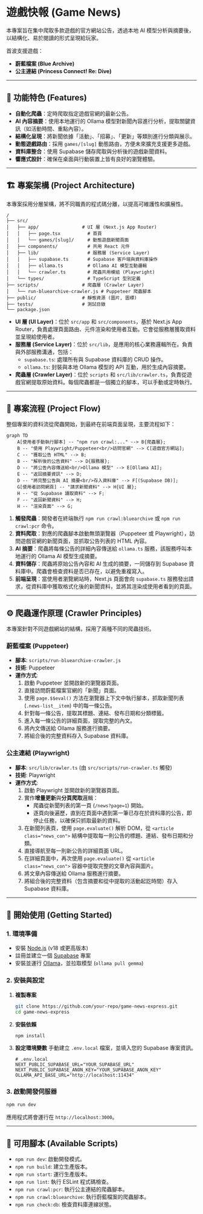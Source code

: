 # 遊戲快報 (Game News)

本專案旨在集中爬取多款遊戲的官方網站公告，透過本地 AI 模型分析與摘要後，以結構化、易於閱讀的形式呈現給玩家。

首波支援遊戲：
- **蔚藍檔案 (Blue Archive)**
- **公主連結 (Princess Connect! Re: Dive)**

---

## 🚀 功能特色 (Features)

- **自動化爬蟲**：定時爬取指定遊戲官網的最新公告。
- **AI 內容摘要**：使用本地運行的 Ollama 模型對新聞內容進行分析，提取關鍵資訊（如活動時間、重點內容）。
- **結構化呈現**：將新聞依據「活動」、「招募」、「更新」等類別進行分類與展示。
- **動態遊戲路由**：採用 `games/[slug]` 動態路由，方便未來擴充支援更多遊戲。
- **資料庫整合**：使用 Supabase 儲存爬取與分析後的遊戲新聞資料。
- **響應式設計**：確保在桌面與行動裝置上皆有良好的瀏覽體驗。

---

## 🏗️ 專案架構 (Project Architecture)

本專案採用分層架構，將不同職責的程式碼分離，以提高可維護性和擴展性。

```
/
├── src/
│   ├── app/                # UI 層 (Next.js App Router)
│   │   ├── page.tsx          # 首頁
│   │   └── games/[slug]/     # 動態遊戲新聞頁面
│   ├── components/           # 共用 React 元件
│   ├── lib/                  # 服務層 (Service Layer)
│   │   ├── supabase.ts       # Supabase 客戶端與資料庫操作
│   │   ├── ollama.ts         # Ollama AI 模型互動邏輯
│   │   └── crawler.ts        # 爬蟲共用模組 (Playwright)
│   └── types/                # TypeScript 型別定義
├── scripts/                # 爬蟲層 (Crawler Layer)
│   └── run-bluearchive-crawler.js # Puppeteer 爬蟲腳本
├── public/                 # 靜態資源 (圖片, 圖標)
├── tests/                  # 測試目錄
└── package.json
```

-   **UI 層 (UI Layer)**：位於 `src/app` 和 `src/components`，基於 Next.js App Router，負責處理頁面路由、元件渲染和使用者互動。它會從服務層獲取資料並呈現給使用者。
-   **服務層 (Service Layer)**：位於 `src/lib`，是應用的核心業務邏輯所在。負責與外部服務溝通，包括：
    -   `supabase.ts`: 處理所有與 Supabase 資料庫的 CRUD 操作。
    -   `ollama.ts`: 封裝與本地 Ollama 模型的 API 互動，用於生成內容摘要。
-   **爬蟲層 (Crawler Layer)**：位於 `scripts` 和 `src/lib/crawler.ts`，負責從遊戲官網提取原始資料。每個爬蟲都是一個獨立的腳本，可以手動或定時執行。

---

## 🌊 專案流程 (Project Flow)

整個專案的資料流從爬蟲開始，到最終在前端頁面呈現，主要流程如下：

```mermaid
graph TD
    A[使用者手動執行腳本] -- "npm run crawl:..." --> B{爬蟲層};
    B -- "使用 Playwright/Puppeteer<br/>訪問官網" --> C[遊戲官方網站];
    C -- "獲取公告 HTML" --> B;
    B -- "解析後的公告資料" --> D{服務層};
    D -- "將公告內容傳送給<br/>Ollama 模型" --> E[Ollama AI];
    E -- "返回摘要資訊" --> D;
    D -- "將完整公告與 AI 摘要<br/>存入資料庫" --> F[(Supabase DB)];
    G[使用者訪問網頁] -- "請求新聞資料" --> H{UI 層};
    H -- "從 Supabase 讀取資料" --> F;
    F -- "返回新聞資料" --> H;
    H -- "渲染頁面" --> G;
```

1.  **觸發爬蟲**：開發者在終端執行 `npm run crawl:bluearchive` 或 `npm run crawl:pcr` 命令。
2.  **資料爬取**：對應的爬蟲腳本啟動無頭瀏覽器（Puppeteer 或 Playwright），訪問遊戲官網的新聞頁面，並抓取公告列表的 HTML 內容。
3.  **AI 摘要**：爬蟲將每條公告的詳細內容傳送給 `ollama.ts` 服務，該服務呼叫本地運行的 Ollama AI 模型生成摘要。
4.  **資料儲存**：爬蟲將原始公告內容和 AI 生成的摘要，一同儲存到 Supabase 資料庫中。爬蟲會檢查資料是否已存在，以避免重複寫入。
5.  **前端呈現**：當使用者瀏覽網站時，Next.js 頁面會向 `supabase.ts` 服務發出請求，從資料庫中獲取格式化後的新聞資料，並將其渲染成使用者看到的頁面。

---

## ⚙️ 爬蟲運作原理 (Crawler Principles)

本專案針對不同遊戲網站的結構，採用了兩種不同的爬蟲技術。

### 蔚藍檔案 (Puppeteer)
-   **腳本**: `scripts/run-bluearchive-crawler.js`
-   **技術**: Puppeteer
-   **運作方式**:
    1.  啟動 Puppeteer 並開啟新的瀏覽器頁面。
    2.  直接訪問蔚藍檔案官網的「新聞」頁面。
    3.  使用 `page.$$eval()` 方法在瀏覽器上下文中執行腳本，抓取新聞列表 (`.news-list__item`) 中的每一條公告。
    4.  針對每一條公告，提取其標題、連結、發布日期和分類標籤。
    5.  進入每一條公告的詳細頁面，提取完整的內文。
    6.  將內文傳送給 Ollama 服務進行摘要。
    7.  將組合後的完整資料存入 Supabase 資料庫。

### 公主連結 (Playwright)
-   **腳本**: `src/lib/crawler.ts` (由 `src/scripts/run-crawler.ts` 觸發)
-   **技術**: Playwright
-   **運作方式**:
    1.  啟動 Playwright 並開啟新的瀏覽器頁面。
    2.  實作**增量更新**與**分頁爬取**邏輯：
        - 爬蟲從新聞列表的第一頁 (`/news?page=1`) 開始。
        - 逐頁向後遍歷，直到在頁面中遇到第一筆已存在於資料庫的公告，即停止任務，以確保只抓取最新的資料。
    3.  在新聞列表頁，使用 `page.evaluate()` 解析 DOM，從 `<article class="news_con">` 結構中提取每一則公告的標題、連結、發布日期和分類。
    4.  直接導航至每一則新公告的詳細頁面 URL。
    5.  在詳細頁面中，再次使用 `page.evaluate()` 從 `<article class="news_con">` 容器中提取完整的文章內容與圖片。
    6.  將文章內容傳送給 Ollama 服務進行摘要。
    7.  將組合後的完整資料（包含摘要和從中提取的活動起訖時間）存入 Supabase 資料庫。

---

## 🏁 開始使用 (Getting Started)

### 1. 環境準備
- 安裝 [Node.js](https://nodejs.org/) (v18 或更高版本)
- 註冊並建立一個 [Supabase](https://supabase.com/) 專案
- 安裝並運行 [Ollama](https://ollama.com/)，並拉取模型 (`ollama pull gemma`)

### 2. 安裝與設定
1.  **複製專案**
    ```bash
    git clone https://github.com/your-repo/game-news-express.git
    cd game-news-express
    ```

2.  **安裝依賴**
    ```bash
    npm install
    ```

3.  **設定環境變數**
    手動建立 `.env.local` 檔案，並填入您的 Supabase 專案資訊。
    ```
    # .env.local
    NEXT_PUBLIC_SUPABASE_URL="YOUR_SUPABASE_URL"
    NEXT_PUBLIC_SUPABASE_ANON_KEY="YOUR_SUPABASE_ANON_KEY"
    OLLAMA_API_BASE_URL="http://localhost:11434"
    ```

### 3. 啟動開發伺服器
```bash
npm run dev
```
應用程式將會運行在 `http://localhost:3000`。

---

## 📜 可用腳本 (Available Scripts)

-   `npm run dev`: 啟動開發模式。
-   `npm run build`: 建立生產版本。
-   `npm run start`: 運行生產版本。
-   `npm run lint`: 執行 ESLint 程式碼檢查。
-   `npm run crawl:pcr`: 執行公主連結的爬蟲腳本。
-   `npm run crawl:bluearchive`: 執行蔚藍檔案的爬蟲腳本。
-   `npm run check:db`: 檢查資料庫連線狀態。 